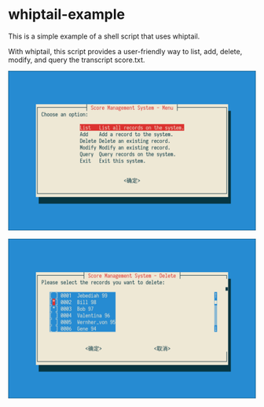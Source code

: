 # whiptail-example

This is a simple example of a shell script that uses whiptail.

With whiptail, this script provides a user-friendly way to list, add, delete, modify, and query the transcript score.txt.

<p align="center"><img src="./menu.png" width="800"/></p>

<p align="center"><img src="./delete.png" width="800"/></p>
